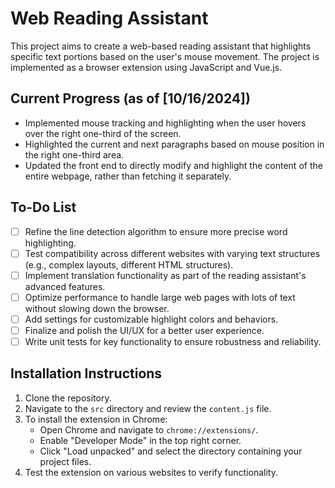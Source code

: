 # Web Reading Assistant

This project aims to create a web-based reading assistant that highlights specific text portions based on the user's mouse movement. The project is implemented as a browser extension using JavaScript and Vue.js.


## Current Progress (as of [10/16/2024])

- Implemented mouse tracking and highlighting when the user hovers over the right one-third of the screen.
- Highlighted the current and next paragraphs based on mouse position in the right one-third area.
- Updated the front end to directly modify and highlight the content of the entire webpage, rather than fetching it separately.


## To-Do List

- [ ] Refine the line detection algorithm to ensure more precise word highlighting.
- [ ] Test compatibility across different websites with varying text structures (e.g., complex layouts, different HTML structures).
- [ ] Implement translation functionality as part of the reading assistant's advanced features.
- [ ] Optimize performance to handle large web pages with lots of text without slowing down the browser.
- [ ] Add settings for customizable highlight colors and behaviors.
- [ ] Finalize and polish the UI/UX for a better user experience.
- [ ] Write unit tests for key functionality to ensure robustness and reliability.

## Installation Instructions

1. Clone the repository.
2. Navigate to the `src` directory and review the `content.js` file.
3. To install the extension in Chrome:
    - Open Chrome and navigate to `chrome://extensions/`.
    - Enable "Developer Mode" in the top right corner.
    - Click "Load unpacked" and select the directory containing your project files.
4. Test the extension on various websites to verify functionality.
